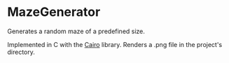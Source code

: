 # MazeGenerator
Generates a random maze of a predefined size. 

Implemented in C with the [Cairo](http://cairographics.org/) library. Renders a .png file in the project's directory. 
